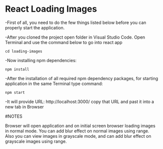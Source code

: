 # React Loading Images

-First of all, you need to do the few things listed below before you can properly start the application.

-After you cloned the project open folder in Visual Studio Code. Open Terminal and use the command below to go into react app 


    cd loading-images
   
   
-Now installing npm dependencies:


    npm install
   

-After the installation of all required npm dependency packages, for starting application in the same Terminal type command:


    npm start
    

-It will provide URL: http://localhost:3000/ copy that URL and past it into a new tab in Browser

#NOTES

Browser will open application and on initial screen browser loading images in normal mode. You can add blur effect on normal images using range. Also you can view images in grayscale mode, and can add blur effect on grayscale images using range.
